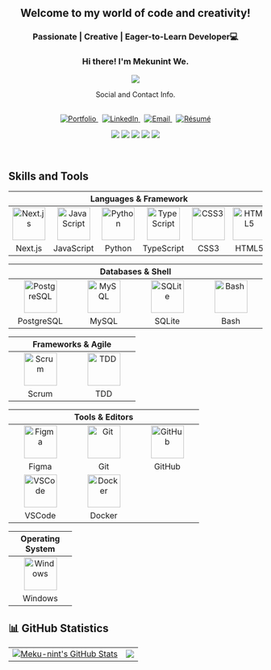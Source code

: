 <h2 align="center">
 Welcome to my world of code and creativity! </br>
</h2>
<h3 align="center">
   Passionate | Creative | Eager-to-Learn Developer💻 
 <br> 
</h3>




<!-- GREETING  -->
<h3 align="center">
Hi there! I'm Mekunint We. <br> 
</h3>

<p align="center">
  <a href="https://github.com/martinondiwa/readme-typing-svg">
    <img src="https://readme-typing-svg.herokuapp.com/?lines=Follow%20if%20you%20find%20me%20cool!;Star%20your%20favorite%20repos.;Fast%20learner%20%E2%80%94%20always%20leveling%20up.&font=Fira%20Code&center=true&width=440&height=45&color=FFFFFF&vCenter=true&size=22" />
  </a>
</p>

<div align="center"> Social and Contact Info. </div><br>

<p align="center">
  <!-- Portfolio -->
  <a href="https://mypof.vercel.app/">
    <img src="https://img.shields.io/badge/Portfolio-000000?style=for-the-badge&logo=vercel&logoColor=white" alt="Portfolio" />
  </a>&nbsp;

  <!-- LinkedIn -->
  <a href="https://www.linkedin.com/in/meunint-stotaw-973770394/">
    <img src="https://img.shields.io/badge/LinkedIn-0A66C2?style=for-the-badge&logo=linkedin&logoColor=white" alt="LinkedIn" />
  </a>&nbsp;

  <!-- Gmail -->
  <a href="mailto:mw908334@gmail.com">
    <img src="https://img.shields.io/badge/Email-D14836?style=for-the-badge&logo=gmail&logoColor=white" alt="Email" />
  </a>&nbsp;
  <!-- Resume -->
  <a href="https://drive.gooe.com/file/d/1_-GqW0VcOPE0TtmSHXD2lvdKr7iQ51YW/view?usp=sharing">
    <img src="https://img.shields.io/badge/Résumé-4285F4?style=for-the-badge&logo=googledrive&logoColor=white" alt="Résumé" />
  </a>
</p>


<!-- BADGES -->
<p align="center">
  <img src="https://img.shields.io/badge/Interest-Data_Structure_and_Algorithm_|_AI_|_Machine_Learning-blue" />
  <img src="https://img.shields.io/badge/Hobby-Graffiti-blue" />
  <img src="https://img.shields.io/badge/Programming-TypeScript-blue" />
  <img src="https://img.shields.io/badge/Lives-—-blue" />
  <img src="https://img.shields.io/badge/Language-English%2C_Amharic-blue" />
</p><br>


## Skills and Tools
<div align="center">

<table>
  <thead>
    <tr>
      <th colspan="6">Languages & Framework</th>
    </tr>
  </thead>
  <tbody>
    <tr>
      <td align="center" width="110">
        <img src="https://upload.wikimedia.org/wikipedia/commons/8/8e/Nextjs-logo.svg" width="65" height="65" alt="Next.js" />
      </td>
      <td align="center" width="110">
        <img src="https://cdn.jsdelivr.net/gh/devicons/devicon/icons/javascript/javascript-original.svg" width="65" height="65" alt="JavaScript" />
      </td>
      <td align="center" width="110">
        <img src="https://cdn.jsdelivr.net/gh/devicons/devicon/icons/python/python-original.svg" width="65" height="65" alt="Python" />
      </td>
      <td align="center" width="110">
        <img src="https://cdn.jsdelivr.net/gh/devicons/devicon/icons/typescript/typescript-original.svg" width="65" height="65" alt="TypeScript" />
      </td>
      <td align="center" width="110">
        <img src="https://cdn.jsdelivr.net/gh/devicons/devicon/icons/css3/css3-original.svg" width="65" height="65" alt="CSS3" />
      </td>
      <td align="center" width="110">
        <img src="https://cdn.jsdelivr.net/gh/devicons/devicon/icons/html5/html5-original.svg" width="65" height="65" alt="HTML5" />
      </td>
    </tr>
    <tr>
      <td align="center">Next.js</td>
      <td align="center">JavaScript</td>
      <td align="center">Python</td>
      <td align="center">TypeScript</td>
      <td align="center">CSS3</td>
      <td align="center">HTML5</td>
    </tr>
  </tbody>
</table>


<table>
  <thead>
    <tr>
      <th colspan="4">Databases & Shell</th>
    </tr>
  </thead>
  <tbody>
    <tr>
      <td align="center" width="110"><img src="https://cdn.jsdelivr.net/gh/devicons/devicon/icons/postgresql/postgresql-original.svg" width="65" height="65" alt="PostgreSQL" /></td>
      <td align="center" width="110"><img src="https://cdn.jsdelivr.net/gh/devicons/devicon/icons/mysql/mysql-original.svg" width="65" height="65" alt="MySQL" /></td>
      <td align="center" width="110"><img src="https://cdn.jsdelivr.net/gh/devicons/devicon/icons/sqlite/sqlite-original.svg" width="65" height="65" alt="SQLite" /></td>
      <td align="center" width="110"><img src="https://cdn.jsdelivr.net/gh/devicons/devicon/icons/bash/bash-original.svg" width="65" height="65" alt="Bash" /></td>
    </tr>
    <tr>
      <td align="center">PostgreSQL</td>
      <td align="center">MySQL</td>
      <td align="center">SQLite</td>
      <td align="center">Bash</td>
    </tr>
  </tbody>
</table>

<table>
  <thead>
    <tr>
      <th colspan="2">Frameworks & Agile</th>
    </tr>
  </thead>
  <tbody>
    <tr>
      <td align="center" width="110"><img src="https://user-images.githubusercontent.com/27622683/192119071-da8aff75-02b1-4c6d-8232-507b9454cd49.png" width="65" height="65" alt="Scrum" /></td>
      <td align="center" width="110"><img src="https://user-images.githubusercontent.com/27622683/192119394-0284fdfc-3ad2-460c-8b57-5ed13a2cbfc0.png" width="65" height="65" alt="TDD" /></td>
    </tr>
    <tr>
      <td align="center">Scrum</td>
      <td align="center">TDD</td>
    </tr>
  </tbody>
</table>

<table>
  <thead>
    <tr>
      <th colspan="3">Tools & Editors</th>
    </tr>
  </thead>
  <tbody>
    <tr>
      <td align="center" width="110"><img src="https://cdn.jsdelivr.net/gh/devicons/devicon/icons/figma/figma-original.svg" width="65" height="65" alt="Figma" /></td>
      <td align="center" width="110"><img src="https://cdn.jsdelivr.net/gh/devicons/devicon/icons/git/git-original.svg" width="65" height="65" alt="Git" /></td>
      <td align="center" width="110"><img src="https://cdn.jsdelivr.net/gh/devicons/devicon/icons/github/github-original.svg" width="65" height="65" alt="GitHub" /></td>
    </tr>
    <tr>
      <td align="center">Figma</td>
      <td align="center">Git</td>
      <td align="center">GitHub</td>
    </tr>
    <tr>
      <td align="center" width="110"><img src="https://cdn.jsdelivr.net/gh/devicons/devicon/icons/vscode/vscode-original.svg" width="65" height="65" alt="VSCode" /></td>
      <td align="center" width="110"><img src="https://cdn.jsdelivr.net/gh/devicons/devicon/icons/docker/docker-original.svg" width="65" height="65" alt="Docker" /></td>
      <td></td>
    </tr>
    <tr>
      <td align="center">VSCode</td>
      <td align="center">Docker</td>
      <td></td>
    </tr>
  </tbody>
</table>

<table>
  <thead>
    <tr>
      <th colspan="1">Operating System</th>
    </tr>
  </thead>
  <tbody>
    <tr>
      <td align="center" width="110"><img src="https://cdn.jsdelivr.net/gh/devicons/devicon/icons/windows8/windows8-original.svg" width="65" height="65" alt="Windows" /></td>
    </tr>
    <tr>
      <td align="center">Windows</td>
    </tr>
  </tbody>
</table>

</div>

## 📊 GitHub Statistics
<table>
<tr>
<td>
<a href="https://github.com/Meku-nint">
    <img align="center" src="https://github-readme-stats.vercel.app/api?username=Meku-nint&show_icons=true&line_height=27&count_private=true&title_color=f48c06&text_color=c9cacc&icon_color=2bbc8a&bg_color=000000" alt="Meku-nint's GitHub Stats" />
</a>
</td>
<td>
    <img align="center" src="https://github-readme-stats.vercel.app/api/top-langs/?username=Meku-nint&theme=highcontrast&layout=compact" />
</td>
</tr>
</table>
